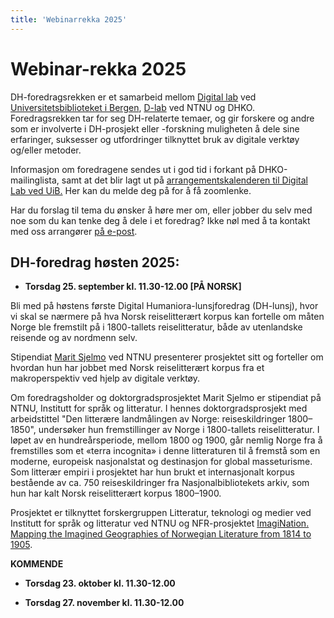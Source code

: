 ```yaml
---
title: 'Webinarrekka 2025'
---
```


# **Webinar-rekka 2025**

DH-foredragsrekken er et samarbeid mellom [Digital lab](https://www.uib.no/digitallab) ved [Universitetsbiblioteket i Bergen](https://www.uib.no/ub), [D-lab](https://www.ntnu.no/ub/d-lab) ved NTNU og DHKO. Foredragsrekken tar for seg DH-relaterte temaer, og gir forskere og andre som er involverte i DH-prosjekt eller -forskning muligheten å dele sine erfaringer, suksesser og utfordringer tilknyttet bruk av digitale verktøy og/eller metoder.

Informasjon om foredragene sendes ut i god tid i forkant på DHKO-mailinglista, samt at det blir lagt ut på [arrangementskalenderen til Digital Lab ved UiB.](https://www.uib.no/digitallab/kalender) Her kan du melde deg på for å få zoomlenke. 

Har du forslag til tema du ønsker å høre mer om, eller jobber du selv med noe som du kan tenke deg å dele i et foredrag? Ikke nøl med å ta kontakt med oss arrangører [på e-post](mailto:emma.aadland@uib.no).

## DH-foredrag høsten 2025:

- **Torsdag 25. september kl. 11.30-12.00 [PÅ NORSK]**

Bli med på høstens første Digital Humaniora-lunsjforedrag (DH-lunsj), hvor vi skal se nærmere på hva Norsk reiselitterært korpus kan fortelle om måten Norge ble fremstilt på i 1800-tallets reiselitteratur, både av utenlandske reisende og av nordmenn selv.
  
Stipendiat [Marit Sjelmo](https://www.ntnu.no/ansatte/marit.sjelmo) ved NTNU presenterer prosjektet sitt og forteller om hvordan hun har jobbet med Norsk reiselitterært korpus fra et makroperspektiv ved hjelp av digitale verktøy.

Om foredragsholder og doktorgradsprosjektet
Marit Sjelmo er stipendiat på NTNU, Institutt for språk og litteratur. I hennes doktorgradsprosjekt med arbeidstittel "Den litterære landmålingen av Norge: reiseskildringer 1800–1850", undersøker hun fremstillinger av Norge i 1800-tallets reiselitteratur. I løpet av en hundreårsperiode, mellom 1800 og 1900, går nemlig Norge fra å fremstilles som et «terra incognita» i denne litteraturen til å fremstå som en moderne, europeisk nasjonalstat og destinasjon for global masseturisme. Som litterær empiri i prosjektet har hun brukt et internasjonalt korpus bestående av ca. 750 reiseskildringer fra Nasjonalbibliotekets arkiv, som hun har kalt Norsk reiselitterært korpus 1800–1900.

Prosjektet er tilknyttet forskergruppen Litteratur, teknologi og medier ved Institutt for språk og litteratur ved NTNU og NFR-prosjektet [ImagiNation. Mapping the Imagined Geographies of Norwegian Literature from 1814 to 1905](https://prosjektbanken.forskningsradet.no/project/FORISS/314605?Kilde=FORISS&distribution=Ar&chart=bar&calcType=funding&Sprak=no&sortBy=score&sortOrder=desc&resultCount=30&offset=0&Fritekst=imagination).

**KOMMENDE**

- **Torsdag 23. oktober kl. 11.30-12.00**

- **Torsdag 27. november kl. 11.30-12.00**
